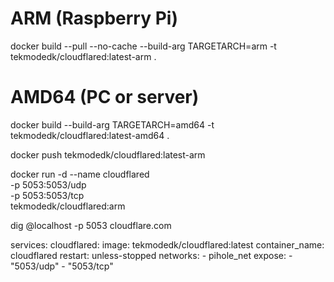# ARM (Raspberry Pi)
docker build --pull --no-cache --build-arg TARGETARCH=arm -t tekmodedk/cloudflared:latest-arm .

# AMD64 (PC or server)
docker build --build-arg TARGETARCH=amd64 -t tekmodedk/cloudflared:latest-amd64 .

docker push tekmodedk/cloudflared:latest-arm

docker run -d --name cloudflared \
  -p 5053:5053/udp \
  -p 5053:5053/tcp \
  tekmodedk/cloudflared:arm


dig @localhost -p 5053 cloudflare.com


services:
  cloudflared:
    image: tekmodedk/cloudflared:latest
    container_name: cloudflared
    restart: unless-stopped
    networks:
      - pihole_net
    expose:
      - "5053/udp"
      - "5053/tcp"
